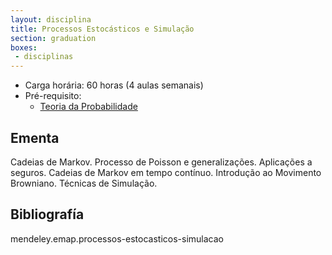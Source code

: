 ```yaml
---
layout: disciplina
title: Processos Estocásticos e Simulação 
section: graduation
boxes: 
 - disciplinas
---
```


- Carga horária: 60 horas (4 aulas semanais)
- Pré-requisito:
    - [Teoria da Probabilidade](teoria-probabilidade.html)

## Ementa

Cadeias de Markov. Processo de Poisson e generalizações. Aplicações a
seguros.  Cadeias de Markov em tempo contínuo. Introdução ao Movimento
Browniano.  Técnicas de Simulação.

## Bibliografía

mendeley.emap.processos-estocasticos-simulacao




